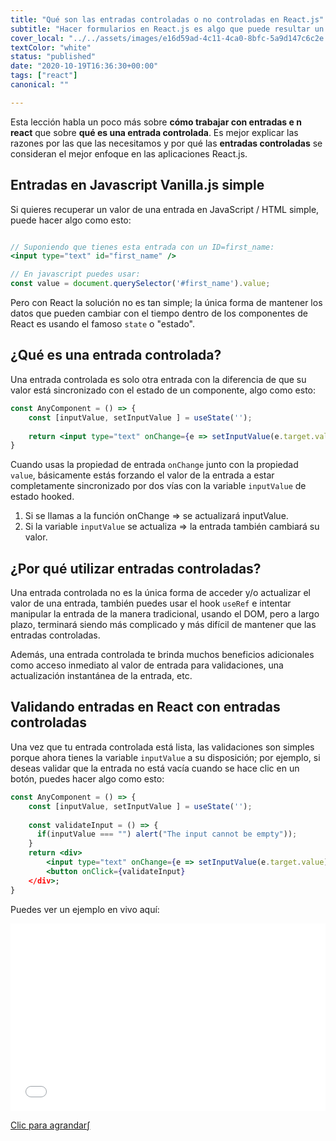 ```yaml
---
title: "Qué son las entradas controladas o no controladas en React.js"
subtitle: "Hacer formularios en React.js es algo que puede resultar un tanto engorroso"
cover_local: "../../assets/images/e16d59ad-4c11-4ca0-8bfc-5a9d147c6c2e.jpeg"
textColor: "white"
status: "published"
date: "2020-10-19T16:36:30+00:00"
tags: ["react"]
canonical: ""

---
```


Esta lección habla un poco más sobre **cómo trabajar con entradas e n react** que sobre **qué es una entrada controlada**. Es mejor explicar las razones por las que las necesitamos y por qué las **entradas controladas** se consideran el mejor enfoque en las aplicaciones React.js.


## Entradas en Javascript Vanilla.js simple

Si quieres recuperar un valor de una entrada en JavaScript / HTML simple, puede hacer algo como esto:

```jsx

// Suponiendo que tienes esta entrada con un ID=first_name:
<input type="text" id="first_name" /> 

// En javascript puedes usar:
const value = document.querySelector('#first_name').value;
```
Pero con React la solución no es tan simple; la única forma de mantener los datos que pueden cambiar con el tiempo dentro de los componentes de React es usando el famoso `state` o "estado".

## ¿Qué es una entrada controlada?

Una entrada controlada es solo otra entrada con la diferencia de que su valor está sincronizado con el estado de un componente, algo como esto:

```jsx
const AnyComponent = () => {
    const [inputValue, setInputValue ] = useState('');
    
    return <input type="text" onChange={e => setInputValue(e.target.value)} value={inputValue} />
}
```

Cuando usas la propiedad de entrada `onChange` junto con la propiedad` value`, básicamente estás forzando el valor de la entrada a estar completamente sincronizado por dos vías con la variable `inputValue` de estado hooked. 


1. Si se llamas a la función onChange => se actualizará inputValue.
2. Si la variable `inputValue` se actualiza => la entrada también cambiará su valor.

## ¿Por qué utilizar entradas controladas?

Una entrada controlada no es la única forma de acceder y/o actualizar el valor de una entrada, también puedes usar el hook `useRef` e intentar manipular la entrada de la manera tradicional, usando el DOM, pero a largo plazo, terminará siendo más complicado y más difícil de mantener que las entradas controladas.

Además, una entrada controlada te brinda muchos beneficios adicionales como acceso inmediato al valor de entrada para validaciones, una actualización instantánea de la entrada, etc.

## Validando entradas en React con entradas controladas

Una vez que tu entrada controlada está lista, las validaciones son simples porque ahora tienes la variable `inputValue` a su disposición; por ejemplo, si deseas validar que la entrada no está vacía cuando se hace clic en un botón, puedes hacer algo como esto:


```jsx
const AnyComponent = () => {
    const [inputValue, setInputValue ] = useState('');
    
    const validateInput = () => {
      if(inputValue === "") alert("The input cannot be empty"));
    }
    return <div>
        <input type="text" onChange={e => setInputValue(e.target.value)} value={inputValue} />
        <button onClick={validateInput}
    </div>;
}
```

Puedes ver un ejemplo en vivo aquí:

<iframe width="100%" height="300" src="//jsfiddle.net/BreatheCode/yjcwozed/embedded/js,result/dark/" allowfullscreen="allowfullscreen" allowpaymentrequest frameborder="0"></iframe>

[Clic para agrandar∫](https://jsfiddle.net/BreatheCode/yjcwozed/)
